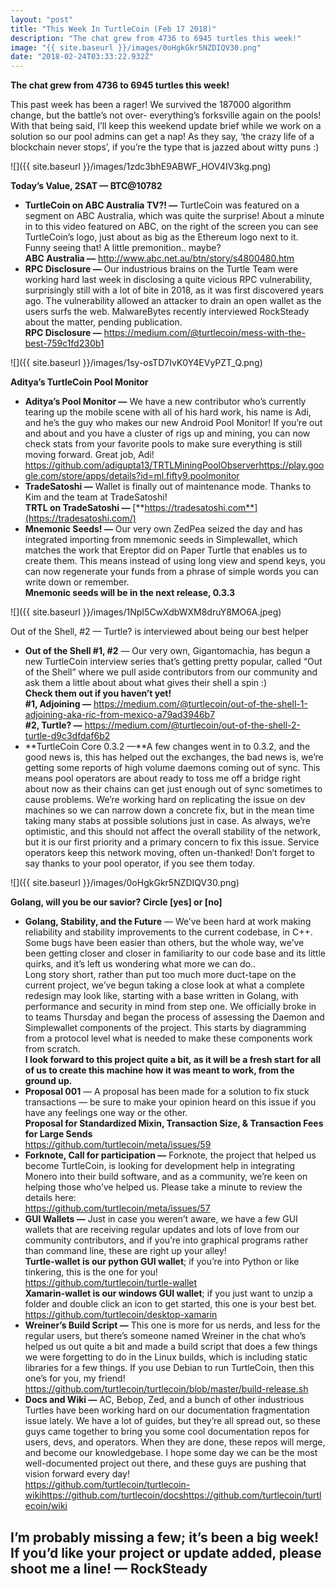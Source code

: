```yaml
---
layout: "post"
title: "This Week In TurtleCoin (Feb 17 2018)"
description: "The chat grew from 4736 to 6945 turtles this week!"
image: "{{ site.baseurl }}/images/0oHgkGkr5NZDIQV30.png"
date: "2018-02-24T03:33:22.932Z"
---
```


**The chat grew from 4736 to 6945 turtles this week!**

This past week has been a rager! We survived the 187000 algorithm change, but the battle’s not over- everything’s forksville again on the pools! With that being said, I’ll keep this weekend update brief while we work on a solution so our pool admins can get a nap! As they say, ‘the crazy life of a blockchain never stops’, if you’re the type that is jazzed about witty puns :)

![]({{ site.baseurl }}/images/1zdc3bhE9ABWF_HOV4IV3kg.png)

**Today’s Value, 2SAT — BTC@10782**

- **TurtleCoin on ABC Australia TV?! —** TurtleCoin was featured on a segment on ABC Australia, which was quite the surprise! About a minute in to this video featured on ABC, on the right of the screen you can see TurtleCoin’s logo, just about as big as the Ethereum logo next to it. Funny seeing that! A little premonition.. maybe?  
  **ABC Australia —** <http://www.abc.net.au/btn/story/s4800480.htm>
- **RPC Disclosure —** Our industrious brains on the Turtle Team were working hard last week in disclosing a quite vicious RPC vulnerability, surprisingly still with a lot of bite in 2018, as it was first discovered years ago. The vulnerability allowed an attacker to drain an open wallet as the users surfs the web. MalwareBytes recently interviewed RockSteady about the matter, pending publication.  
  **RPC Disclosure —** <https://medium.com/@turtlecoin/mess-with-the-best-759c1fd230b1>

![]({{ site.baseurl }}/images/1sy-osTD7IvK0Y4EVyPZT_Q.png)

**Aditya’s TurtleCoin Pool Monitor**

- **Aditya’s Pool Monitor —** We have a new contributor who’s currently tearing up the mobile scene with all of his hard work, his name is Adi, and he’s the guy who makes our new Android Pool Monitor! If you’re out and about and you have a cluster of rigs up and mining, you can now check stats from your favorite pools to make sure everything is still moving forward. Great job, Adi!  
  <https://github.com/adigupta13/TRTLMiningPoolObserver><https://play.google.com/store/apps/details?id=ml.fifty9.poolmonitor>
- **TradeSatoshi —** Wallet is finally out of maintenance mode. Thanks to Kim and the team at TradeSatoshi!  
  **TRTL on TradeSatoshi —** [**https://tradesatoshi.com**](https://tradesatoshi.com/)
- **Mnemonic Seeds! —** Our very own ZedPea seized the day and has integrated importing from mnemonic seeds in Simplewallet, which matches the work that Ereptor did on Paper Turtle that enables us to create them. This means instead of using long view and spend keys, you can now regenerate your funds from a phrase of simple words you can write down or remember.  
  **Mnemonic seeds will be in the next release, 0.3.3**

![]({{ site.baseurl }}/images/1NpI5CwXdbWXM8druY8MO6A.jpeg)

Out of the Shell, #2 — Turtle? is interviewed about being our best helper

- **Out of the Shell #1, #2** — Our very own, Gigantomachia, has begun a new TurtleCoin interview series that’s getting pretty popular, called “Out of the Shell” where we pull aside contributors from our community and ask them a little about about what gives their shell a spin :)  
  **Check them out if you haven’t yet!**  
  **#1, Adjoining —** <https://medium.com/@turtlecoin/out-of-the-shell-1-adjoining-aka-ric-from-mexico-a79ad3946b7>  
  **#2, Turtle? —** <https://medium.com/@turtlecoin/out-of-the-shell-2-turtle-d9c3dfdaf6b2>
- **TurtleCoin Core 0.3.2 —**A few changes went in to 0.3.2, and the good news is, this has helped out the exchanges, the bad news is, we’re getting some reports of high volume daemons coming out of sync. This means pool operators are about ready to toss me off a bridge right about now as their chains can get just enough out of sync sometimes to cause problems. We’re working hard on replicating the issue on dev machines so we can narrow down a concrete fix, but in the mean time taking many stabs at possible solutions just in case. As always, we’re optimistic, and this should not affect the overall stability of the network, but it is our first priority and a primary concern to fix this issue. Service operators keep this network moving, often un-thanked! Don’t forget to say thanks to your pool operator, if you see them today.

![]({{ site.baseurl }}/images/0oHgkGkr5NZDIQV30.png)

**Golang, will you be our savior? Circle \[yes\] or \[no\]**

- **Golang, Stability, and the Future** — We’ve been hard at work making reliability and stability improvements to the current codebase, in C++. Some bugs have been easier than others, but the whole way, we’ve been getting closer and closer in familiarity to our code base and its little quirks, and it’s left us wondering what more we can do..  
  Long story short, rather than put too much more duct-tape on the current project, we’ve begun taking a close look at what a complete redesign may look like, starting with a base written in Golang, with performance and security in mind from step one. We officially broke in to teams Thursday and began the process of assessing the Daemon and Simplewallet components of the project. This starts by diagramming from a protocol level what is needed to make these components work from scratch.  
  **I look forward to this project quite a bit, as it will be a fresh start for all of us to create this machine how it was meant to work, from the ground up.**
- **Proposal 001** — A proposal has been made for a solution to fix stuck transactions — be sure to make your opinion heard on this issue if you have any feelings one way or the other.  
  **Proposal for Standardized Mixin, Transaction Size, & Transaction Fees for Large Sends**  
  <https://github.com/turtlecoin/meta/issues/59>
- **Forknote, Call for participation —** Forknote, the project that helped us become TurtleCoin, is looking for development help in integrating Monero into their build software, and as a community, we’re keen on helping those who’ve helped us. Please take a minute to review the details here:  
  <https://github.com/turtlecoin/meta/issues/57>
- **GUI Wallets —** Just in case you weren’t aware, we have a few GUI wallets that are receiving regular updates and lots of love from our community contributors, and if you’re into graphical programs rather than command line, these are right up your alley!  
  **Turtle-wallet is our python GUI wallet**; if you’re into Python or like tinkering, this is the one for you!  
  <https://github.com/turtlecoin/turtle-wallet>  
  **Xamarin-wallet is our windows GUI wallet**; if you just want to unzip a folder and double click an icon to get started, this one is your best bet.  
  <https://github.com/turtlecoin/desktop-xamarin>
- **Wreiner’s Build Script —** This one is more for us nerds, and less for the regular users, but there’s someone named Wreiner in the chat who’s helped us out quite a bit and made a build script that does a few things we were forgetting to do in the Linux builds, which is including static libraries for a few things. If you use Debian to run TurtleCoin, then this one’s for you, my friend!  
  <https://github.com/turtlecoin/turtlecoin/blob/master/build-release.sh>
- **Docs and Wiki —** AC, Bebop, Zed, and a bunch of other industrious Turtles have been working hard on our documentation fragmentation issue lately. We have a lot of guides, but they’re all spread out, so these guys came together to bring you some cool documentation repos for users, devs, and operators. When they are done, these repos will merge, and become our knowledgebase. I hope some day we can be the most well-documented project out there, and these guys are pushing that vision forward every day!  
  <https://github.com/turtlecoin/turtlecoin-wiki><https://github.com/turtlecoin/docs><https://github.com/turtlecoin/turtlecoin/wiki>

## I’m probably missing a few; it’s been a big week! If you’d like your project or update added, please shoot me a line! — RockSteady
